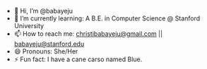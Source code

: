 - 👋 Hi, I’m @babayeju
- 🌱 I’m currently learning: A B.E. in Computer Science @ Stanford University 
- 📫 How to reach me: christibabayeju@gmail.com || babayeju@stanford.edu 
- 😄 Pronouns: She/Her 
- ⚡ Fun fact: I have a cane carso named Blue. 

<!---
babayeju/babayeju is a ✨ special ✨ repository because its `README.md` (this file) appears on your GitHub profile.
You can click the Preview link to take a look at your changes.
--->
